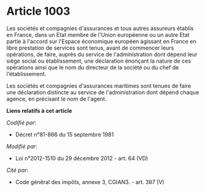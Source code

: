 # Article 1003

Les sociétés et compagnies d'assurances et tous autres assureurs établis en France, dans un Etat membre de l'Union européenne
ou un autre Etat partie à l'accord sur l'Espace économique européen agissant en France en libre prestation de services sont
tenus, avant de commencer leurs opérations, de faire, auprès du service de l'administration dont dépend leur siège social ou
établissement, une déclaration énonçant la nature de ces opérations ainsi que le nom du directeur de la société ou du chef de
l'établissement.

Les sociétés et compagnies d'assurances maritimes sont tenues de faire une déclaration distincte au service de
l'administration dont dépend chaque agence, en précisant le nom de l'agent.

**Liens relatifs à cet article**

_Codifié par_:

  - Décret n°81-866 du 15 septembre 1981

_Modifié par_:

  - Loi n°2012-1510 du 29 décembre 2012 - art. 64 (VD)

_Cité par_:

  - Code général des impôts, annexe 3, CGIAN3. - art. 387 (V)
